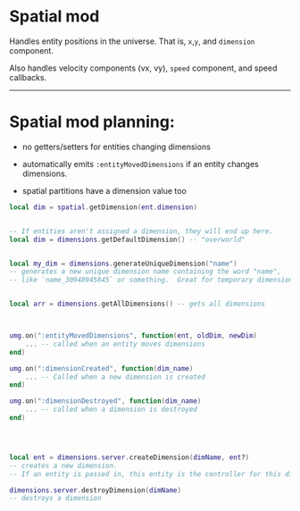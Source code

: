 

# Spatial mod

Handles entity positions in the universe.
That is, `x`,`y`, and `dimension` component.

Also handles velocity components (vx, vy), `speed` component, 
and speed callbacks.


------

# Spatial mod planning:

- no getters/setters for entities changing dimensions

- automatically emits `:entityMovedDimensions` if an entity changes dimensions.

- spatial partitions have a dimension value too



```lua
local dim = spatial.getDimension(ent.dimension)


-- If entities aren't assigned a dimension, they will end up here.
local dim = dimensions.getDefaultDimension() -- "overworld"


local my_dim = dimensions.generateUniqueDimension("name") 
-- generates a new unique dimension name containing the word "name",
-- like `name_30948945845` or something.  Great for temporary dimensions.


local arr = dimensions.getAllDimensions() -- gets all dimensions



umg.on(":entityMovedDimensions", function(ent, oldDim, newDim)
    ... -- called when an entity moves dimensions
end)

umg.on(":dimensionCreated", function(dim_name)
    ... -- Called when a new dimension is created
end)

umg.on(":dimensionDestroyed", function(dim_name)
    ... -- called when a dimension is destroyed
end)




local ent = dimensions.server.createDimension(dimName, ent?)
-- creates a new dimension.
-- If an entity is passed in, this entity is the controller for this dim

dimensions.server.destroyDimension(dimName)
-- destroys a dimension




```

